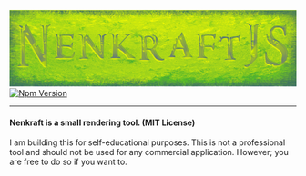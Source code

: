 
![Nenkraft2][logo]
[![Npm Version](https://img.shields.io/npm/v/nenkraft2.svg)](https://www.npmjs.com/package/nenkraft2)

------

#### Nenkraft is a small rendering tool. (MIT License)

I am building this for self-educational purposes. 
This is not a professional tool and should not be used for any commercial application.
However; you are free to do so if you want to.

[logo]: nenkraft2-banner.png "nenkraft2"